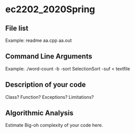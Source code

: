 # ec2202_2020Spring

## File list
Example: readme aa.cpp aa.out

## Command Line Arguments
Example: ./word-count -b -sort SelectionSort -suf < textfile

## Description of your code
Class? Function? Exceptions? Limitations?

## Algorithmic Analysis
Estimate Big-oh complexity of your code here.
